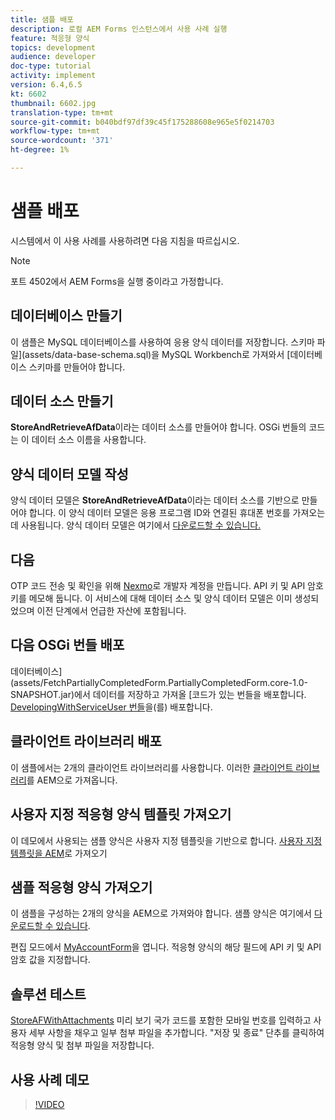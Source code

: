 ```yaml
---
title: 샘플 배포
description: 로컬 AEM Forms 인스턴스에서 사용 사례 실행
feature: 적응형 양식
topics: development
audience: developer
doc-type: tutorial
activity: implement
version: 6.4,6.5
kt: 6602
thumbnail: 6602.jpg
translation-type: tm+mt
source-git-commit: b040bdf97df39c45f175288608e965e5f0214703
workflow-type: tm+mt
source-wordcount: '371'
ht-degree: 1%

---
```




# 샘플 배포

시스템에서 이 사용 사례를 사용하려면 다음 지침을 따르십시오.

>[!NOTE]
>포트 4502에서 AEM Forms을 실행 중이라고 가정합니다.


## 데이터베이스 만들기

이 샘플은 MySQL 데이터베이스를 사용하여 응용 양식 데이터를 저장합니다. 스키마 파일](assets/data-base-schema.sql)을 MySQL Workbench로 가져와서 [데이터베이스 스키마를 만들어야 합니다.

## 데이터 소스 만들기

**StoreAndRetrieveAfData**&#x200B;이라는 데이터 소스를 만들어야 합니다. OSGi 번들의 코드는 이 데이터 소스 이름을 사용합니다.

## 양식 데이터 모델 작성

양식 데이터 모델은 **StoreAndRetrieveAfData**&#x200B;이라는 데이터 소스를 기반으로 만들어야 합니다. 이 양식 데이터 모델은 응용 프로그램 ID와 연결된 휴대폰 번호를 가져오는 데 사용됩니다. 양식 데이터 모델은 여기에서 [다운로드할 수 있습니다.](assets/2-Factor-Authentication-DataSource-and-FDM.zip)

## 다음

OTP 코드 전송 및 확인을 위해 [Nexmo](https://dashboard.nexmo.com/)로 개발자 계정을 만듭니다. API 키 및 API 암호 키를 메모해 둡니다. 이 서비스에 대해 데이터 소스 및 양식 데이터 모델은 이미 생성되었으며 이전 단계에서 언급한 자산에 포함됩니다.

## 다음 OSGi 번들 배포

데이터베이스](assets/FetchPartiallyCompletedForm.PartiallyCompletedForm.core-1.0-SNAPSHOT.jar)에서 데이터를 저장하고 가져올 [코드가 있는 번들을 배포합니다.
[DevelopingWithServiceUser 번들](https://docs.adobe.com/content/help/en/experience-manager-learn/forms/assets/common-osgi-bundles/DevelopingWithServiceUser.jar)을(를) 배포합니다.

## 클라이언트 라이브러리 배포

이 샘플에서는 2개의 클라이언트 라이브러리를 사용합니다. 이러한 [클라이언트 라이브러리](assets/client-libraries.zip)를 AEM으로 가져옵니다.

## 사용자 지정 적응형 양식 템플릿 가져오기

이 데모에서 사용되는 샘플 양식은 사용자 지정 템플릿을 기반으로 합니다. [사용자 지정 템플릿을 AEM](assets/custom-template-with-page-component.zip)로 가져오기

## 샘플 적응형 양식 가져오기

이 샘플을 구성하는 2개의 양식을 AEM으로 가져와야 합니다. 샘플 양식은 여기에서 [다운로드할 수 있습니다](assets/sample-forms.zip).

편집 모드에서 [MyAccountForm](http://localhost:4502/editor.html/content/forms/af/myaccountform.html)을 엽니다. 적응형 양식의 해당 필드에 API 키 및 API 암호 값을 지정합니다.

## 솔루션 테스트

[StoreAFWithAttachments](http://localhost:4502/content/dam/formsanddocuments/storeafwithattachments/jcr:content?wcmmode=disabled) 미리 보기
국가 코드를 포함한 모바일 번호를 입력하고 사용자 세부 사항을 채우고 일부 첨부 파일을 추가합니다. &quot;저장 및 종료&quot; 단추를 클릭하여 적응형 양식 및 첨부 파일을 저장합니다.


## 사용 사례 데모

>[!VIDEO](https://video.tv.adobe.com/v/327122?quality=9&learn=on)
